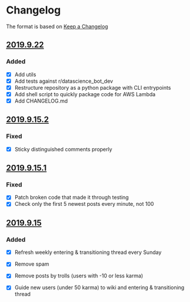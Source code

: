 # Changelog

The format is based on [Keep a Changelog](https://keepachangelog.com/en/1.0.0/)

## [2019.9.22](https://github.com/vogt4nick/datascience-bot/tree/2019.9.22)

### Added

- [x] Add utils
- [x] Add tests against r/datascience_bot_dev
- [x] Restructure repository as a python package with CLI entrypoints
- [x] Add shell script to quickly package code for AWS Lambda
- [x] Add CHANGELOG.md

## [2019.9.15.2](https://github.com/vogt4nick/datascience-bot/tree/2019.09.15.2)

### Fixed

- [x] Sticky distinguished comments properly

## [2019.9.15.1](https://github.com/vogt4nick/datascience-bot/tree/2019.09.15.1)

### Fixed

- [x] Patch broken code that made it through testing
- [x] Check only the first 5 newest posts every minute, not 100

## [2019.9.15](https://github.com/vogt4nick/datascience-bot/tree/2019.09.15)

### Added

- [x] Refresh weekly entering & transitioning thread every Sunday
- [x] Remove spam
- [x] Remove posts by trolls (users with -10 or less karma)
- [x] Guide new users (under 50 karma) to wiki and entering & transitioning thread


[Unreleased]: https://github.com/vogt4nick/datascience-bot/tree/master
[2019.9.22]: https://github.com/vogt4nick/datascience-bot/tree/2019.9.22
[2019.9.15.2]: https://github.com/vogt4nick/datascience-bot/tree/2019.09.15.2
[2019.9.15.1]: https://github.com/vogt4nick/datascience-bot/tree/2019.09.15.1
[2019.9.15]: https://github.com/vogt4nick/datascience-bot/tree/2019.09.15
